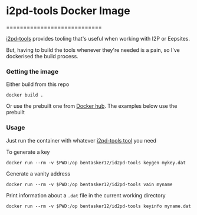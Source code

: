 # i2pd-tools Docker Image
============================


[i2pd-tools](https://github.com/PurpleI2P/i2pd-tools) provides tooling that's useful when working with I2P or Eepsites.

But, having to build the tools whenever they're needed is a pain, so I've dockerised the build process.


### Getting the image

Either build from this repo

    docker build .
    
Or use the prebuilt one from [Docker hub](https://hub.docker.com/repository/docker/bentasker12/id2pd-tools). The examples below use the prebuilt


### Usage

Just run the container with whatever [i2pd-tools tool](https://github.com/PurpleI2P/i2pd-tools#tools-included) you need

To generate a key

    docker run --rm -v $PWD:/op bentasker12/id2pd-tools keygen mykey.dat
    
Generate a vanity address

    docker run --rm -v $PWD:/op bentasker12/id2pd-tools vain myname
    
Print information about a `.dat` file in the current working directory

    docker run --rm -v $PWD:/op bentasker12/id2pd-tools keyinfo myname.dat
    

    
